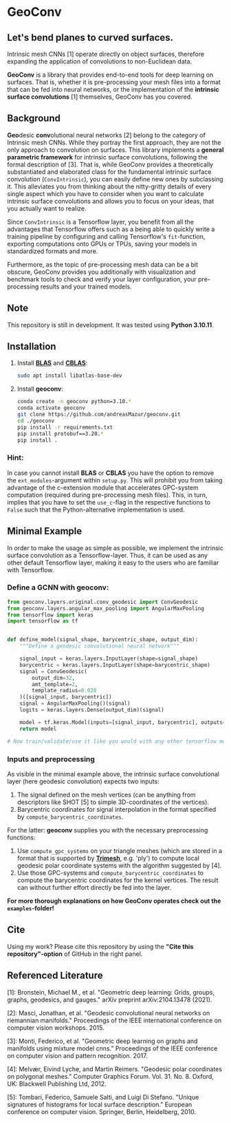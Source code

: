 # GeoConv

## Let's bend planes to curved surfaces.

Intrinsic mesh CNNs [1] operate directly on object surfaces, therefore expanding the application of convolutions to
non-Euclidean data.

**GeoConv** is a library that provides end-to-end tools for deep learning on surfaces.
That is, whether it is pre-processing your mesh files into a format that can be fed into neural networks, or the
implementation of the **intrinsic surface convolutions** [1] themselves, GeoConv has you covered.

## Background

**Geo**desic **conv**olutional neural networks [2] belong to the category of Intrinsic mesh CNNs. While they portray the
first approach, they are not the only approach to convolution on  surfaces. This library implements a **general
parametric framework** for intrinsic surface convolutions, following the formal description of [3].
That is, while GeoConv provides a theoretically substantiated and elaborated class for the
fundamental intrinsic surface convolution (`ConvIntrinsic`), you can easily define new ones by subclassing it. This
alleviates you from thinking about the nitty-gritty details of every single aspect which you have to consider when you
want to calculate intrinsic surface convolutions and allows you to focus on your ideas, that you actually want to
realize.

Since `ConvIntrinsic` is a Tensorflow layer, you benefit from all the advantages that Tensorflow offers such as a being
able to quickly write a training pipeline by configuring and calling Tensorflow's `fit`-function, exporting computations
onto GPUs or TPUs, saving your models in standardized formats and more.

Furthermore, as the topic of pre-processing mesh data can be a bit obscure, GeoConv provides you additionally with
visualization and benchmark tools to check and verify your layer configuration, your pre-processing results and your
trained models.

## Note

This repository is still in development. It was tested using **Python 3.10.11**.

## Installation
1. Install **[BLAS](https://netlib.org/blas/#_reference_blas_version_3_10_0)** and **[CBLAS](https://netlib.org/blas/#_cblas)**:
     ```bash
     sudo apt install libatlas-base-dev
     ```
2. Install **geoconv**:
     ```bash
     conda create -n geoconv python=3.10.*
     conda activate geoconv
     git clone https://github.com/andreasMazur/geoconv.git
     cd ./geoconv
     pip install -r requirements.txt
     pip install protobuf==3.20.*
     pip install .
     ```

### Hint:

In case you cannot install **BLAS** or **CBLAS** you have the option to remove the ``ext_modules``-argument within
``setup.py``. This will prohibit you from taking advantage of the c-extension module that accelerates GPC-system
computation (required during pre-processing mesh files). This, in turn, implies that you have to set the ``use_c``-flag
in the respective functions to ``False`` such that the Python-alternative implementation is used.

## Minimal Example

In order to make the usage as simple as possible, we implement the intrinsic surface convolution as a Tensorflow-layer.
Thus, it can be used as any other default Tensorflow layer, making it easy to the users who are familiar 
with Tensorflow.

### Define a GCNN with geoconv:

```python
from geoconv.layers.original.conv_geodesic import ConvGeodesic
from geoconv.layers.angular_max_pooling import AngularMaxPooling
from tensorflow import keras
import tensorflow as tf


def define_model(signal_shape, barycentric_shape, output_dim):
    """Define a geodesic convolutional neural network"""

    signal_input = keras.layers.InputLayer(shape=signal_shape)
    barycentric = keras.layers.InputLayer(shape=barycentric_shape)
    signal = ConvGeodesic(
        output_dim=32,
        amt_template=2,
        template_radius=0.028
    )([signal_input, barycentric])
    signal = AngularMaxPooling()(signal)
    logits = keras.layers.Dense(output_dim)(signal)

    model = tf.keras.Model(inputs=[signal_input, barycentric], outputs=[logits])
    return model

# Now train/validate/use it like you would with any other tensorflow model..
```

### Inputs and preprocessing

As visible in the minimal example above, the intrinsic surface convolutional layer (here geodesic convolution) expects
two inputs:
1. The signal defined on the mesh vertices (can be anything from descriptors like SHOT [5] to simple 3D-coordinates of
the vertices).
2. Barycentric coordinates for signal interpolation in the format specified by
``compute_barycentric_coordinates``.

For the latter: **geoconv** supplies you with the necessary preprocessing functions:
1. Use ``compute_gpc_systems`` on your triangle meshes (which are stored in a format that is
supported by **[Trimesh](https://trimsh.org/index.html)**, e.g. 'ply') to compute local geodesic polar coordinate
systems with the algorithm suggested by [4].
2. Use those GPC-systems and ``compute_barycentric_coordinates`` to compute the barycentric coordinates for the kernel 
vertices. The result can without further effort directly be fed into the layer.

**For more thorough explanations on how GeoConv operates check out the `examples`-folder!**

## Cite

Using my work? Please cite this repository by using the **"Cite this repository"-option** of GitHub
in the right panel.

## Referenced Literature

[1]: Bronstein, Michael M., et al. "Geometric deep learning: Grids, groups, graphs, geodesics, and gauges." 
     arXiv preprint arXiv:2104.13478 (2021).

[2]: Masci, Jonathan, et al. "Geodesic convolutional neural networks on riemannian manifolds." Proceedings of the IEEE
     international conference on computer vision workshops. 2015.

[3]: Monti, Federico, et al. "Geometric deep learning on graphs and manifolds using mixture model cnns." Proceedings
     of the IEEE conference on computer vision and pattern recognition. 2017.

[4]: Melvær, Eivind Lyche, and Martin Reimers. "Geodesic polar coordinates on polygonal meshes." Computer Graphics 
     Forum. Vol. 31. No. 8. Oxford, UK: Blackwell Publishing Ltd, 2012.

[5]: Tombari, Federico, Samuele Salti, and Luigi Di Stefano. "Unique signatures of histograms for local surface
     description." European conference on computer vision. Springer, Berlin, Heidelberg, 2010.
